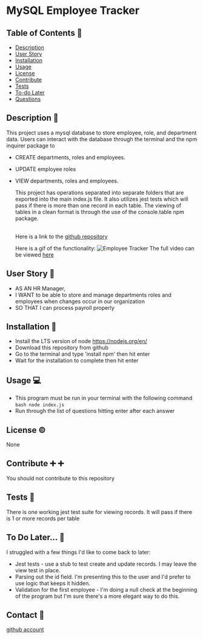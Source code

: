 # MySQL Employee Tracker

## Table of Contents :book:

- [Description](#description)
- [User Story](#user-story)
- [Installation](#installation)
- [Usage](#usage)
- [License](#license)
- [Contribute](#contribute)
- [Tests](#tests)
- [To-do Later](#to-do)
- [Questions](#questions)

## Description <a id="description"></a> :page_facing_up:

This project uses a mysql database to store employee, role, and department data. Users can interact with the database through the terminal and the npm inquirer package to

- CREATE departments, roles and employees.
- UPDATE employee roles
- VIEW departments, roles and employees.

  This project has operations separated into separate folders that are exported into the main index.js file. It also utilizes jest tests which will pass if there is more than one record in each table. The viewing of tables in a clean format is through the use of the console.table npm package.

  <br>Here is a link to the [github repository](https://github.com/brians-123/mysql-employee-tracker)

  Here is a gif of the functionality:
  ![Employee Tracker](Assets/mysql-employee-tracker.gif)
  The full video can be viewed [here](https://drive.google.com/file/d/1Ll6oVb2uYwKSOpubXVqWEAp4OsXqgdQJ/view)

## User Story <a id="user-story"></a> :woman:

- AS AN HR Manager,
- I WANT to be able to store and manage departments roles and employees when changes occur in our organization
- SO THAT I can process payroll properly

## Installation <a id="installation"></a> :floppy_disk:

- Install the LTS version of node https://nodejs.org/en/
- Download this repository from github
- Go to the terminal and type 'install npm' then hit enter
- Wait for the installation to complete then hit enter

## Usage <a id="usage"></a> :computer:

- This program must be run in your terminal with the following command `bash node index.js `
- Run through the list of questions hitting enter after each answer

## License <a id="license"></a> :copyright:

None

## Contribute <a id="contribute"></a> :heavy_plus_sign: :heavy_plus_sign:

You should not contribute to this repository

## Tests <a id="tests"></a> :microscope:

There is one working jest test suite for viewing records. It will pass if there is 1 or more records per table

## To Do Later... <a id="to-do"></a> :calendar:

I struggled with a few things I'd like to come back to later:

- Jest tests - use a stub to test create and update records. I may leave the view test in place.
- Parsing out the id field. I'm presenting this to the user and I'd prefer to use logic that keeps it hidden.
- Validation for the first employee - I'm doing a null check at the beginning of the program but I'm sure there's a more elegant way to do this.

## Contact <a id="questions"></a> :email:

[github account](https://github.com/brians-123)
